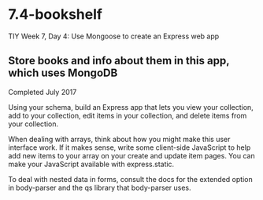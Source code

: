 # 7.4-bookshelf
TIY Week 7, Day 4: Use Mongoose to create an Express web app

## Store books and info about them in this app, which uses MongoDB
Completed July 2017

Using your schema, build an Express app that lets you view your collection, add to your collection, edit items in your collection, and delete items from your collection.

When dealing with arrays, think about how you might make this user interface work. If it makes sense, write some client-side JavaScript to help add new items to your array on your create and update item pages. You can make your JavaScript available with express.static.

To deal with nested data in forms, consult the docs for the extended option in body-parser and the qs library that body-parser uses.
